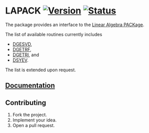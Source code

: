 # LAPACK [![Version][version-img]][version-url] [![Status][status-img]][status-url]

The package provides an interface to the [Linear Algebra PACKage][1].

The list of available routines currently includes

* [DGESVD](http://www.netlib.org/lapack/explore-html/d8/d2d/dgesvd_8f.html),
* [DGETRF](http://www.netlib.org/lapack/explore-html/d3/d6a/dgetrf_8f.html),
* [DGETRI](http://www.netlib.org/lapack/explore-html/df/da4/dgetri_8f.html), and
* [DSYEV](http://www.netlib.org/lapack/explore-html/dd/d4c/dsyev_8f.html).

The list is extended upon request.

## [Documentation][docs]

## Contributing

1. Fork the project.
2. Implement your idea.
3. Open a pull request.

[1]: http://en.wikipedia.org/wiki/LAPACK

[version-img]: https://img.shields.io/crates/v/lapack.svg
[version-url]: https://crates.io/crates/lapack
[status-img]: https://travis-ci.org/stainless-steel/lapack.svg?branch=master
[status-url]: https://travis-ci.org/stainless-steel/lapack
[docs]: https://stainless-steel.github.io/lapack
